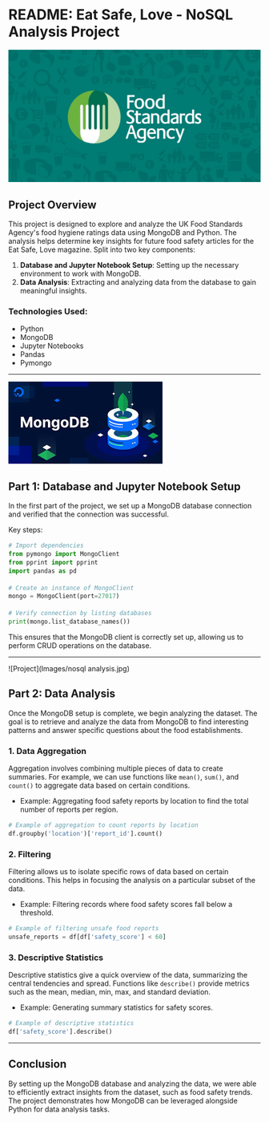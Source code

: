 
# README: Eat Safe, Love - NoSQL Analysis Project

![Project](Images/Food.jpg)
## Project Overview

This project is designed to explore and analyze the UK Food Standards Agency's food hygiene ratings data using MongoDB and Python. The analysis helps determine key insights for future food safety articles for the Eat Safe, Love magazine.
Split into two key components:

1. **Database and Jupyter Notebook Setup**: Setting up the necessary environment to work with MongoDB.
2. **Data Analysis**: Extracting and analyzing data from the database to gain meaningful insights.

### Technologies Used:
- Python
- MongoDB
- Jupyter Notebooks
- Pandas
- Pymongo

---

![Project](Images/nosql.jpg)
## Part 1: Database and Jupyter Notebook Setup

In the first part of the project, we set up a MongoDB database connection and verified that the connection was successful.

Key steps:
```python
# Import dependencies
from pymongo import MongoClient
from pprint import pprint
import pandas as pd

# Create an instance of MongoClient
mongo = MongoClient(port=27017)

# Verify connection by listing databases
print(mongo.list_database_names())
```

This ensures that the MongoDB client is correctly set up, allowing us to perform CRUD operations on the database.

---

![Project](Images/nosql analysis.jpg)
## Part 2: Data Analysis

Once the MongoDB setup is complete, we begin analyzing the dataset. The goal is to retrieve and analyze the data from MongoDB to find interesting patterns and answer specific questions about the food establishments.

### 1. Data Aggregation
   Aggregation involves combining multiple pieces of data to create summaries. For example, we can use functions like `mean()`, `sum()`, and `count()` to aggregate data based on certain conditions.
   - Example: Aggregating food safety reports by location to find the total number of reports per region.
   ```python
   # Example of aggregation to count reports by location
   df.groupby('location')['report_id'].count()
   ```

### 2. Filtering
   Filtering allows us to isolate specific rows of data based on certain conditions. This helps in focusing the analysis on a particular subset of the data.
   - Example: Filtering records where food safety scores fall below a threshold.
   ```python
   # Example of filtering unsafe food reports
   unsafe_reports = df[df['safety_score'] < 60]
   ```

### 3. Descriptive Statistics
   Descriptive statistics give a quick overview of the data, summarizing the central tendencies and spread. Functions like `describe()` provide metrics such as the mean, median, min, max, and standard deviation.
   - Example: Generating summary statistics for safety scores.
   ```python
   # Example of descriptive statistics
   df['safety_score'].describe()
   ```

---

## Conclusion

By setting up the MongoDB database and analyzing the data, we were able to efficiently extract insights from the dataset, such as food safety trends. The project demonstrates how MongoDB can be leveraged alongside Python for data analysis tasks.
